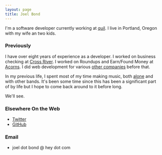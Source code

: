 ```yaml
---
layout: page
title: Joel Bond
---
```


I'm a software developer currently working at [quil](https://getquil.com). I live in Portland, Oregon with my wife an two kids.

### Previously

I have over eight years of experience as a developer. I worked on business checking at [Cross River](https://www.crossriver.com). I worked on Roundups and Earn/Found Money at [Acorns](https://www.acorns.com). I did web development for various [other companies](https://read.cv/joeltbond) before that.

In my previous life, I spent most of my time making music, both [alone](https://fortjams.bandcamp.com/) and with other bands. It's been some time since this has been a significant part of by life but I hope to come back around to it before long.

We'll see.

### Elsewhere On the Web

- [Twitter](https://twitter.com/@joeldotcomputer)
- [GitHub](https://github.com/Joeltbond)

### Email

- joel dot bond @ hey dot com